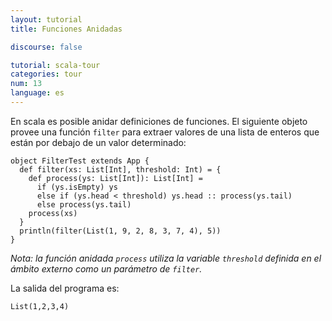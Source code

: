 ```yaml
---
layout: tutorial
title: Funciones Anidadas

discourse: false

tutorial: scala-tour
categories: tour
num: 13
language: es
---
```


En scala es posible anidar definiciones de funciones. El siguiente objeto provee una función `filter` para extraer valores de una lista de enteros que están por debajo de un valor determinado:

    object FilterTest extends App {
      def filter(xs: List[Int], threshold: Int) = {
        def process(ys: List[Int]): List[Int] =
          if (ys.isEmpty) ys
          else if (ys.head < threshold) ys.head :: process(ys.tail)
          else process(ys.tail)
        process(xs)
      }
      println(filter(List(1, 9, 2, 8, 3, 7, 4), 5))
    }

_Nota: la función anidada `process` utiliza la variable `threshold` definida en el ámbito externo como un parámetro de `filter`._

La salida del programa es:

    List(1,2,3,4)
